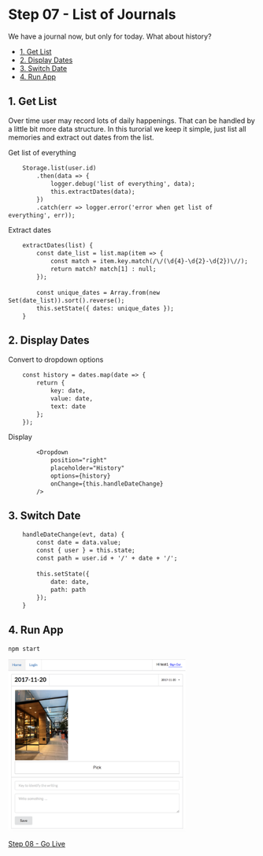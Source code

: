 # Step 07 - List of Journals

We have a journal now, but only for today. What about history?

* [1. Get List](#1-get-list)
* [2. Display Dates](#2-display-dates)
* [3. Switch Date](#3-switch-date)
* [4. Run App](#4-run-app)

## 1. Get List

Over time user may record lots of daily happenings. That can be handled by a little bit more data structure. In this turorial we keep it simple, just list all memories and extract out dates from the list.

Get list of everything
```
    Storage.list(user.id)
        .then(data => {
            logger.debug('list of everything', data);
            this.extractDates(data);
        })
        .catch(err => logger.error('error when get list of everything', err));
```

Extract dates
```
    extractDates(list) {
        const date_list = list.map(item => {
            const match = item.key.match(/\/(\d{4}-\d{2}-\d{2})\//);
            return match? match[1] : null;
        });

        const unique_dates = Array.from(new Set(date_list)).sort().reverse();
        this.setState({ dates: unique_dates });
    }
```

## 2. Display Dates

Convert to dropdown options
```
    const history = dates.map(date => {
        return {
            key: date,
            value: date,
            text: date
        };
    });
```

Display
```
        <Dropdown
            position="right"
            placeholder="History"
            options={history}
            onChange={this.handleDateChange}
        />
```

## 3. Switch Date

```
    handleDateChange(evt, data) {
        const date = data.value;
        const { user } = this.state;
        const path = user.id + '/' + date + '/';

        this.setState({
            date: date,
            path: path
        });
    }
```

## 4. Run App

```
npm start
```

<img src="journal_history.png" width="360px" />

[Step 08 - Go Live](../step-08)
